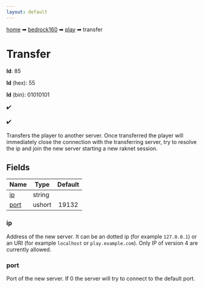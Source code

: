 ```yaml
---
layout: default
---
```


[home](/) ➡ [bedrock160](/protocol/bedrock160) ➡ [play](/protocol/bedrock160/play) ➡ transfer

# Transfer

**Id**: 85

**Id** (hex): 55

**Id** (bin): 01010101

✔️

✔️

Transfers the player to another server. Once transferred the player will immediately close the connection with the transferring server, try to resolve the ip and join the new server starting a new raknet session.

## Fields

Name | Type | Default
---|---|:---:
[ip](#ip) | string | 
[port](#port) | ushort | 19132

### ip

Address of the new server. It can be an dotted ip (for example `127.0.0.1`) or an URI (for example `localhost` or `play.example.com`). Only IP of version 4 are currently allowed.

### port

Port of the new server. If 0 the server will try to connect to the default port.

